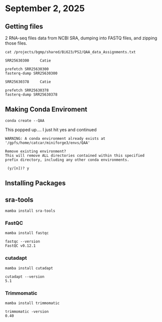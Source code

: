 # **September 2, 2025**


## Getting files

2 RNA-seq files data from NCBI SRA, dumping into FASTQ files, and zipping those files.

    cat /projects/bgmp/shared/Bi623/PS2/QAA_data_Assignments.txt

    SRR25630300     Catie

    prefetch SRR25630300
    fasterq-dump SRR25630300

    SRR25630378     Catie
    
    prefetch SRR25630378
    fasterq-dump SRR25630378

## Making Conda Enviroment

    conda create --QAA

This popped up.... I just hit yes and continued 
    
    WARNING: A conda environment already exists at '/gpfs/home/catcar/miniforge3/envs/QAA'

    Remove existing environment?
    This will remove ALL directories contained within this specified prefix directory, including any other conda environments.

     (y/[n])? y 

## Installing Packages

## sra-tools

    mamba install sra-tools

### FastQC

    mamba install fastqc

    fastqc --version
    FastQC v0.12.1

### cutadapt

    mamba install cutadapt

    cutadapt --version
    5.1

### Trimmomatic

    mamba install trimmomatic

    trimmomatic -version
    0.40

